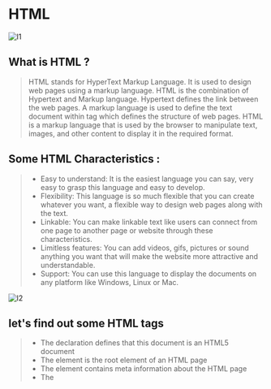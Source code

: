 # HTML



![I1](https://cdn.hipwallpaper.com/i/12/42/DXeZUW.jpg)
## What is HTML ?

> HTML stands for HyperText Markup Language. It is used to design web pages using a markup language. HTML is the combination of Hypertext and Markup language. Hypertext defines the link between the web pages. A markup language is used to define the text document within tag which defines the structure of web pages.
> HTML is a markup language that is used by the browser to manipulate text, images, and other content to display it in the required format.


 ## Some HTML Characteristics :
> - Easy to understand: It is the easiest language you can say, very easy to grasp this language and easy to develop.
> - Flexibility: This language is so much flexible that you can create whatever you want, a flexible way to design web pages along with the text.
> - Linkable: You can make linkable text like users can connect from one page to another page or website through these characteristics.
> - Limitless features: You can add videos, gifs, pictures or sound anything you want that will make the website more attractive and understandable.
> - Support: You can use this language to display the documents on any platform like Windows, Linux or Mac.




![I2](https://www.itl.cat/pngfile/big/327-3274460_web-development.jpg)

## let's find out some HTML  tags
> - The <!DOCTYPE html> declaration defines that this document is an HTML5 document
> - The <html> element is the root element of an HTML page
> - The <head> element contains meta information about the HTML page
> - The <title> element specifies a title for the HTML page (which is shown in the browser's title bar or in the page's tab)
> - The <body> element defines the document's body, and is a container for all the visible contents, such as headings, paragraphs, images, hyperlinks, tables, lists, etc.
> - The < h 1 > element defines a large heading
> - The < p > element defines a paragraph


## HTML Structure of Pages

![I3](http://www.basewebmaster.com/html/images/page-structure.gif)


## EXTRA MARKUP
> - DOCTYPES tell browsers which version of HTML you are using.
> - You can add comments to your code between the < !-- and -- > markers.
> - The id and class attributes allow you to identify particular elements.
> - The <div> and <span> elements allow you to group block-level and inline elements together.
> - <iframes> cut windows into your web pages through which other pages can be displayed.
> - The <meta> tag allows you to supply all kinds of information about your web page.
> - Escape characters are used to include special characters in your pages such as <, >, and ©.


## HTML5 LAYOUT

> - The new HTML5 elements indicate the purpose of different parts of a web page and help to describe its structure.
> - The new elements provide clearer code (compared with using multiple <div> elements).
> - Older browsers that do not understand HTML5 elements need to be told which elements are block-level elements.
> - To make HTML5 elements work in Internet Explorer 8 (and older versions of IE), extra JavaScript is needed, which is available free from Google.


## PROCESS & Design

> - Site maps allow you to plan the structure of a site.
> - Wireframes allow you to organize the information that will need to go on each page.
> - Design is about communication. Visual hierarchy helps visitors understand what you are trying to tell them.
> - You can differentiate between pieces of information using size, color, and style.
> - You can use grouping and similarity to help simplify the information you present.


 


# JavaScript 
![I4](https://images.squarespace-cdn.com/content/v1/58d20c79725e25b221549193/1521098155260-OD3QNLD1RK7DGPWMCUA6/ke17ZwdGBToddI8pDm48kNvT88LknE-K9M4pGNO0Iqd7gQa3H78H3Y0txjaiv_0fDoOvxcdMmMKkDsyUqMSsMWxHk725yiiHCCLfrh8O1z5QPOohDIaIeljMHgDF5CVlOqpeNLcJ80NK65_fV7S1USOFn4xF8vTWDNAUBm5ducQhX-V3oVjSmr829Rco4W2Uo49ZdOtO_QXox0_W7i2zEA/js.jpg?format=2500w)
## What is JavaScript ?

> JavaScript is a cross-platform, object-oriented scripting language used mainly for enhancing the interaction of a user with the webpage. In other words, you can make your webpage more lively and interactive, with the help of JavaScript( having animations, clickable buttons, popup menus, etc.). 


## Some js Characteristics :

> - Object-Centered Script Language
> - Client edge Technology
> - Validation of User’s Input
> - Else and If Statement
> - Interpreter Centered
> - Ability to perform In Built Function
> - Case Sensitive format
> - Light Weight and delicate
> - Statements Looping
> - Handling Events


![I5](https://2019.stateofjs.com/images/stateofjs-socialmedia.png)


## Basic Operators of JS 
> - +— Addition
> - -— Subtraction
> - *— Multiplication
> - / — Division
> - (...) — Grouping operator, operations within brackets are executed earlier than those outside
> - % — Modulus (remainder )
> - ++ — Increment numbers
> - -- — Decrement numbers



![I6](https://itea.ua/wp-content/uploads/2020/10/bazovyj-kurs-javascript_1.png)




## let's find out some Data Types of JS and 
> - Numbers —> var age = 23
> - Variables —> var x
> - Text (strings) —> var a = "init"
> - Operations —> var b = 1 + 2 + 3
> - True or false statements —> var c = true
> - Constant numbers —> const PI = 3.14



## Comparison Operators

Operator | Description | Example
------------ | ------------- | -------------
(==)	| Equal to: true if the operands are equal	| 5==5; //true
(!=)	| Not equal to: true if the operands are not equal | 5!=5; //false
(===)	| Strict equal to: true if the operands are equal and of the same type | 5==='5'; //false
(!==)	| Strict not equal to: true if the operands are equal but of different type or not equal at all	| 5!=='5'; //true
(>)	| Greater than: true if the left operand is greater than the right operand	3>2; //true
(>=)	| Greater than or equal to: true if the left operand is greater than or equal to the right operand	| 3>=3; //true
(<)	| Less than: true if the left operand is less than the right operand	| 3<2; //false
(<=)	| Less than or equal to: true if the left operand is less than or equal to the right operand	| 2<=2; //true


## Loops: while and for

- for Loops Syntax: 
    - for(statement1; statement2; statment3)
    - {
    - lines of code to be executed
    - }
- while Loops Syntax
    - while(condition)
    - {
    - lines of code to be executed
    - }


  
  
## to get more about  👇🏻
 > [HtmlPage](https://www.w3schools.com/html/default.asp)
 > [JavaScript](https://www.w3schools.com/js/default.asp)
